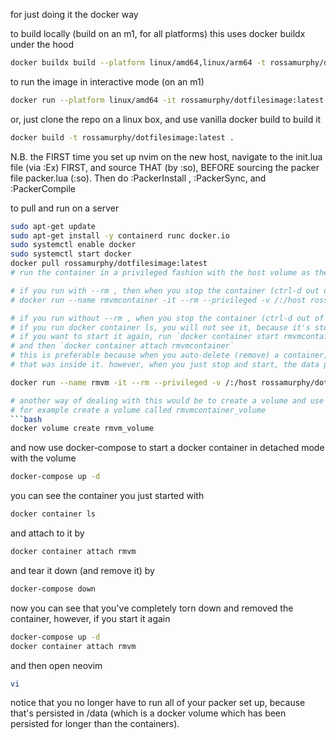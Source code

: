 for just doing it the docker way

to build locally (build on an m1, for all platforms)
this uses docker buildx under the hood
```bash
docker buildx build --platform linux/amd64,linux/arm64 -t rossamurphy/dotfilesimage:latest --push .
```

to run the image in interactive mode (on an m1)
```bash
docker run --platform linux/amd64 -it rossamurphy/dotfilesimage:latest /bin/bash
```

or, just clone the repo on a linux box, and use vanilla docker build to build it 
```bash
docker build -t rossamurphy/dotfilesimage:latest .
```

N.B. the FIRST time you set up nvim on the new host, navigate to the init.lua file (via :Ex) FIRST, and source THAT (by :so), BEFORE sourcing the packer file packer.lua (:so).
Then do :PackerInstall , :PackerSync, and :PackerCompile

to pull and run on a server
```bash
sudo apt-get update
sudo apt-get install -y containerd runc docker.io
sudo systemctl enable docker
sudo systemctl start docker
docker pull rossamurphy/dotfilesimage:latest
# run the container in a privileged fashion with the host volume as the root

# if you run with --rm , then when you stop the container (ctrl-d out of it) it will auto-delete
# docker run --name rmvmcontainer -it --rm --privileged -v /:/host rossamurphy/dotfilesimage /bin/bash

# if you run without --rm , when you stop the container (ctrl-d out of it) it will remain
# if you run docker container ls, you will not see it, because it's stopped
# if you want to start it again, run `docker container start rmvmcontainer`
# and then `docker container attach rmvmcontainer`
# this is preferable because when you auto-delete (remove) a container, you also delete all the data
# that was inside it. however, when you just stop and start, the data persists

docker run --name rmvm -it --rm --privileged -v /:/host rossamurphy/dotfilesimage:latest /bin/bash

# another way of dealing with this would be to create a volume and use that volume to persist the config data and even re-use it across multiple containers
# for example create a volume called rmvmcontainer_volume
```bash
docker volume create rmvm_volume
```

and now use docker-compose to start a docker container in detached mode with the volume
```bash
docker-compose up -d
```

you can see the container you just started with
```bash
docker container ls
```

and attach to it by
```bash
docker container attach rmvm
```

and tear it down (and remove it) by
```bash
docker-compose down
```

now you can see that you've completely torn down and removed the container, however,
if you start it again
```bash
docker-compose up -d
docker container attach rmvm
```

and then open neovim
```bash
vi
```

notice that you no longer have to run all of your packer set up, because that's persisted in /data (which is a docker volume which has been persisted for longer than the containers).



```
